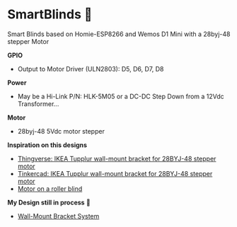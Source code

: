 # SmartBlinds :construction:
Smart Blinds based on Homie-ESP8266 and Wemos D1 Mini with a 28byj-48 stepper Motor

**GPIO**
* Output to Motor Driver (ULN2803): D5, D6, D7, D8

**Power**
* May be a Hi-Link P/N: HLK-5M05 or a DC-DC Step Down from a 12Vdc Transformer...

**Motor**
* 28byj-48 5Vdc motor stepper

**Inspiration on this designs**
* [Thingverse: IKEA Tupplur wall-mount bracket for 28BYJ-48 stepper motor](https://www.thingiverse.com/thing:3228825)
* [Tinkercad: IKEA Tupplur wall-mount bracket for 28BYJ-48 stepper motor](https://www.tinkercad.com/things/0e2Fr8IFn73-ikea-tupplur-wall-mount-bracket-for-28byj-48-stepper-motor)
* [Motor on a roller blind](https://www.thingiverse.com/thing:2392856)

**My Design still in process** :construction:
* [Wall-Mount Bracket System](https://www.tinkercad.com/things/06qeGOmN0OW-wall-mount-bracket-system)

